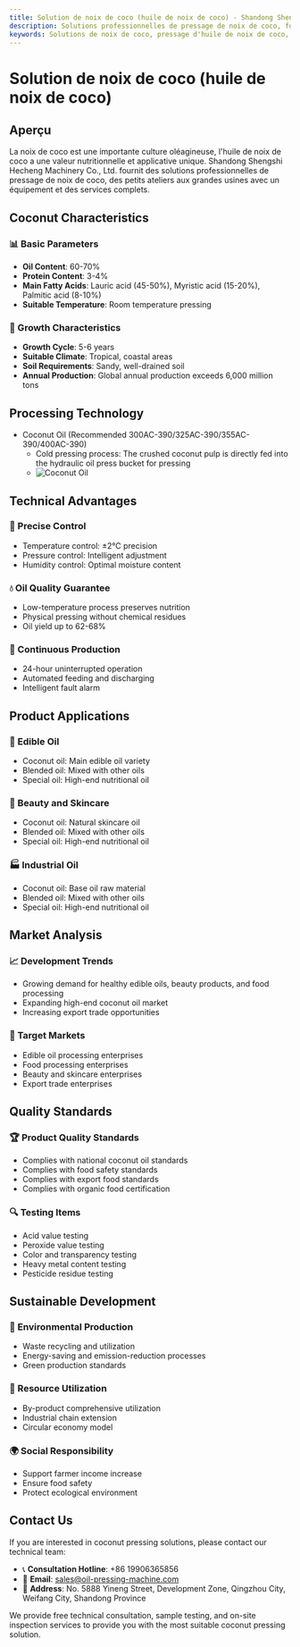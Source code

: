 ```yaml
---
title: Solution de noix de coco (huile de noix de coco) - Shandong Shengshi Hecheng Machinery Co., Ltd.
description: Solutions professionnelles de pressage de noix de coco, fournissant des équipements et services techniques de transformation d'huile de noix de coco, teneur en huile 60-70%, riche en acide laurique, utilisant le processus de pressage à froid pour préserver la nutrition, répondant aux besoins d'huiles alimentaires saines et de produits de beauté.
keywords: Solutions de noix de coco, pressage d'huile de noix de coco, équipement de transformation de noix de coco, ligne de production d'huile de noix de coco, processus de pressage à froid de noix de coco, presse à huile de noix de coco, extraction d'huile de noix de coco, transformation de graines oléagineuses de noix de coco, équipement de pressage d'huile de noix de coco, équipement de production d'huile de noix de coco
---
```


# Solution de noix de coco (huile de noix de coco)

## Aperçu

La noix de coco est une importante culture oléagineuse, l'huile de noix de coco a une valeur nutritionnelle et applicative unique. Shandong Shengshi Hecheng Machinery Co., Ltd. fournit des solutions professionnelles de pressage de noix de coco, des petits ateliers aux grandes usines avec un équipement et des services complets.

## Coconut Characteristics

### 📊 Basic Parameters
- **Oil Content**: 60-70%
- **Protein Content**: 3-4%
- **Main Fatty Acids**: Lauric acid (45-50%), Myristic acid (15-20%), Palmitic acid (8-10%)
- **Suitable Temperature**: Room temperature pressing

### 🌱 Growth Characteristics
- **Growth Cycle**: 5-6 years
- **Suitable Climate**: Tropical, coastal areas
- **Soil Requirements**: Sandy, well-drained soil
- **Annual Production**: Global annual production exceeds 6,000 million tons

## Processing Technology

+  Coconut Oil (Recommended 300AC-390/325AC-390/355AC-390/400AC-390)
     + Cold pressing process: The crushed coconut pulp is directly fed into the hydraulic oil press bucket for pressing
     +  ![Coconut Oil](/images/椰蓉Coconut%20puree冷榨工艺.png)

## Technical Advantages

### 🎯 Precise Control
- Temperature control: ±2℃ precision
- Pressure control: Intelligent adjustment
- Humidity control: Optimal moisture content

### 💧 Oil Quality Guarantee
- Low-temperature process preserves nutrition
- Physical pressing without chemical residues
- Oil yield up to 62-68%

### 🔄 Continuous Production
- 24-hour uninterrupted operation
- Automated feeding and discharging
- Intelligent fault alarm

## Product Applications

### 🍳 Edible Oil
- Coconut oil: Main edible oil variety
- Blended oil: Mixed with other oils
- Special oil: High-end nutritional oil

### 💄 Beauty and Skincare
- Coconut oil: Natural skincare oil
- Blended oil: Mixed with other oils
- Special oil: High-end nutritional oil

### 🏭 Industrial Oil
- Coconut oil: Base oil raw material
- Blended oil: Mixed with other oils
- Special oil: High-end nutritional oil

## Market Analysis

### 📈 Development Trends
- Growing demand for healthy edible oils, beauty products, and food processing
- Expanding high-end coconut oil market
- Increasing export trade opportunities

### 🎯 Target Markets
- Edible oil processing enterprises
- Food processing enterprises
- Beauty and skincare enterprises
- Export trade enterprises

## Quality Standards

### 🏆 Product Quality Standards
- Complies with national coconut oil standards
- Complies with food safety standards
- Complies with export food standards
- Complies with organic food certification

### 🔍 Testing Items
- Acid value testing
- Peroxide value testing
- Color and transparency testing
- Heavy metal content testing
- Pesticide residue testing

## Sustainable Development

### 🌱 Environmental Production
- Waste recycling and utilization
- Energy-saving and emission-reduction processes
- Green production standards

### 🔄 Resource Utilization
- By-product comprehensive utilization
- Industrial chain extension
- Circular economy model

### 🌍 Social Responsibility
- Support farmer income increase
- Ensure food safety
- Protect ecological environment

## Contact Us

If you are interested in coconut pressing solutions, please contact our technical team:

- 📞 **Consultation Hotline**: +86 19906365856
- 📧 **Email**: sales@oil-pressing-machine.com
- 📍 **Address**: No. 5888 Yineng Street, Development Zone, Qingzhou City, Weifang City, Shandong Province

We provide free technical consultation, sample testing, and on-site inspection services to provide you with the most suitable coconut pressing solution.